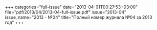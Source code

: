 +++
categories="full-issue"
date="2013-04-01T00:27:53+03:00"
file="pdf/2013/04/2013-04-full-issue.pdf"
issue="2013-04"
issue_name="2013 - №04"
title="Полный номер журнала №04 за 2013 год"
+++